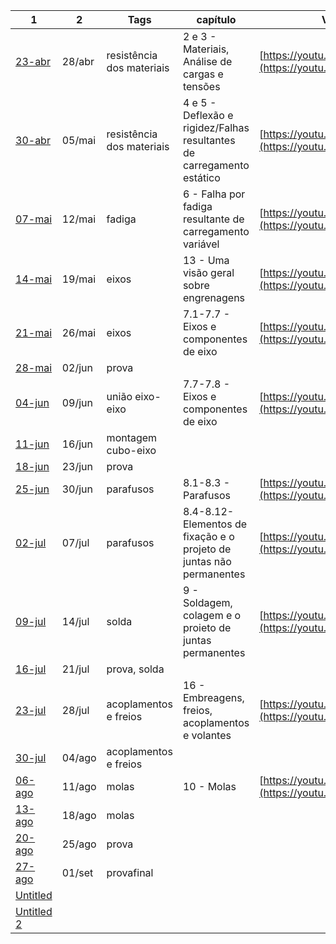 
| 1                                        | 2      | Tags                      | capítulo                                                                 | Videos                                                       |
| ---------------------------------------- | ------ | ------------------------- | ------------------------------------------------------------------------ | ------------------------------------------------------------ |
| [23-abr](Cronograma/23-abr.md)           | 28/abr | resistência dos materiais | 2 e 3 - Materiais, Análise de cargas e tensões                           | [https://youtu.be/u2H7Qn8i8Is](https://youtu.be/u2H7Qn8i8Is) |
| [30-abr](Cronograma/30-abr.md)           | 05/mai | resistência dos materiais | 4 e 5 - Deflexão e rigidez/Falhas resultantes de carregamento estático   | [https://youtu.be/cqHMfS9C7nQ](https://youtu.be/cqHMfS9C7nQ) |
| [07-mai](Cronograma/07-mai.md)           | 12/mai | fadiga                    | 6 - Falha por fadiga resultante de carregamento variável                 | [https://youtu.be/KCVJ9D0ENeE](https://youtu.be/KCVJ9D0ENeE) |
| [14-mai](Cronograma/14-mai.md)           | 19/mai | eixos                     | 13 - Uma visão geral sobre engrenagens                                   | [https://youtu.be/NrRubEdalBY](https://youtu.be/NrRubEdalBY) |
| [21-mai](Cronograma/21-mai.md)           | 26/mai | eixos                     | 7.1-7.7 - Eixos e componentes de eixo                                    | [https://youtu.be/ivZu2zIIbsg](https://youtu.be/ivZu2zIIbsg) |
| [28-mai](Cronograma/28-mai.md)           | 02/jun | prova                     |                                                                          |                                                              |
| [04-jun](Cronograma/04-jun.md)           | 09/jun | união eixo-eixo           | 7.7-7.8 - Eixos e componentes de eixo                                    | [https://youtu.be/Y6BK_AFLemQ](https://youtu.be/Y6BK_AFLemQ) |
| [11-jun](Cronograma/11-jun/11-jun.md)    | 16/jun | montagem cubo-eixo        |                                                                          |                                                              |
| [18-jun](Cronograma/18-jun.md)           | 23/jun | prova                     |                                                                          |                                                              |
| [25-jun](Cronograma/25-jun.md)           | 30/jun | parafusos                 | 8.1-8.3 - Parafusos                                                      | [https://youtu.be/7QD2qrKbjP8](https://youtu.be/7QD2qrKbjP8) |
| [02-jul](Cronograma/02-jul.md)           | 07/jul | parafusos                 | 8.4-8.12-Elementos de fixação e o projeto de juntas não  <br>permanentes | [https://youtu.be/BJMYRj-7fIs](https://youtu.be/BJMYRj-7fIs) |
| [09-jul](Cronograma/09-jul.md)           | 14/jul | solda                     | 9 - Soldagem, colagem e o proieto de juntas permanentes                  | [https://youtu.be/ZiFXh2f2P9k](https://youtu.be/ZiFXh2f2P9k) |
| [16-jul](Cronograma/16-jul.md)           | 21/jul | prova, solda              |                                                                          |                                                              |
| [23-jul](Cronograma/23-jul.md)           | 28/jul | acoplamentos e freios     | 16 - Embreagens, freios, acoplamentos e volantes                         | [https://youtu.be/Hsht2ewxXZ8](https://youtu.be/Hsht2ewxXZ8) |
| [30-jul](Cronograma/30-jul.md)           | 04/ago | acoplamentos e freios     |                                                                          |                                                              |
| [06-ago](Cronograma/06-ago.md)           | 11/ago | molas                     | 10 - Molas                                                               | [https://youtu.be/bhl4aNVf-jI](https://youtu.be/bhl4aNVf-jI) |
| [13-ago](Cronograma/13-ago.md)           | 18/ago | molas                     |                                                                          |                                                              |
| [20-ago](Cronograma/20-ago.md)           | 25/ago | prova                     |                                                                          |                                                              |
| [27-ago](Cronograma/27-ago.md)           | 01/set | provafinal                |                                                                          |                                                              |
| [Untitled](../../../../aulas/arquivo/Elemaq1-202/Cronograma/Untitled.md)       |        |                           |                                                                          |                                                              |
| [Untitled 2](../../../../aulas/arquivo/elemaq1-212/Cronograma/Untitled%202.md) |        |                           |                                                                          |                                                              |